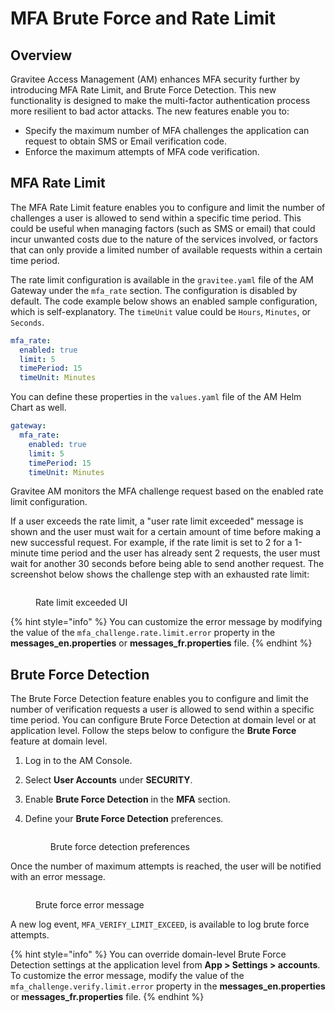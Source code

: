 # MFA Brute Force and Rate Limit

## Overview

Gravitee Access Management (AM) enhances MFA security further by introducing  MFA Rate Limit, and Brute Force Detection. This new functionality is designed to make the multi-factor authentication process more resilient to bad actor attacks. The new features enable you to:

* Specify the maximum number of MFA challenges the application can request to obtain SMS or Email verification code.
* Enforce the maximum attempts of MFA code verification.

## MFA Rate Limit

The MFA Rate Limit feature enables you to configure and limit the number of challenges a user is allowed to send within a specific time period. This could be useful when managing factors (such as SMS or email) that could incur unwanted costs due to the nature of the services involved, or factors that can only provide a limited number of available requests within a certain time period.

The rate limit configuration is available in the `gravitee.yaml` file of the AM Gateway under the `mfa_rate` section. The configuration is disabled by default. The code example below shows an enabled sample configuration, which is self-explanatory. The `timeUnit` value could be `Hours`, `Minutes`, or `Seconds`.

```yaml
mfa_rate:
  enabled: true
  limit: 5
  timePeriod: 15
  timeUnit: Minutes
```

You can define these properties in the `values.yaml` file of the AM Helm Chart as well.

```yaml
gateway:
  mfa_rate:
    enabled: true
    limit: 5
    timePeriod: 15
    timeUnit: Minutes
```

Gravitee AM monitors the MFA challenge request based on the enabled rate limit configuration.

If a user exceeds the rate limit, a "user rate limit exceeded" message is shown and the user must wait for a certain amount of time before making a new successful request. For example, if the rate limit is set to 2 for a 1-minute time period and the user has already sent 2 requests, the user must wait for another 30 seconds before being able to send another request. The screenshot below shows the challenge step with an exhausted rate limit:

<figure><img src="https://docs.gravitee.io/images/am/current/graviteeio-am-userguide-mfa-ratelimit-exceed.png" alt=""><figcaption><p>Rate limit exceeded UI</p></figcaption></figure>

{% hint style="info" %}
You can customize the error message by modifying the value of the `mfa_challenge.rate.limit.error` property in the **messages\_en.properties** or **messages\_fr.properties** file.
{% endhint %}

## Brute Force Detection

The Brute Force Detection feature enables you to configure and limit the number of verification requests a user is allowed to send within a specific time period. You can configure Brute Force Detection at domain level or at application level. Follow the steps below to configure the **Brute Force** feature at domain level.

1. Log in to the AM Console.
2. Select **User Accounts** under **SECURITY**.
3. Enable **Brute Force Detection** in the **MFA** section.
4.  Define your **Brute Force Detection** preferences.

    <figure><img src="https://docs.gravitee.io/images/am/current/graviteeio-am-userguide-mfa-security.png" alt=""><figcaption><p>Brute force detection preferences</p></figcaption></figure>

Once the number of maximum attempts is reached, the user will be notified with an error message.

<figure><img src="https://docs.gravitee.io/images/am/current/graviteeio-am-userguide-mfa-brute-max.png" alt=""><figcaption><p>Brute force error message</p></figcaption></figure>

A new log event, `MFA_VERIFY_LIMIT_EXCEED`, is available to log brute force attempts.

{% hint style="info" %}
You can override domain-level Brute Force Detection settings at the application level from **App > Settings > accounts**. To customize the error message, modify the value of the `mfa_challenge.verify.limit.error` property in the **messages\_en.properties** or **messages\_fr.properties** file.
{% endhint %}

